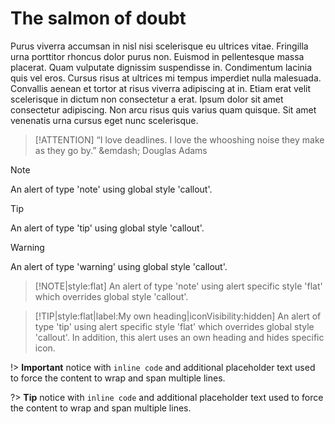 <h1> The salmon of doubt </h1>

Purus viverra accumsan in nisl nisi scelerisque eu ultrices vitae. Fringilla urna porttitor rhoncus dolor purus non. Euismod in pellentesque massa placerat. Quam vulputate dignissim suspendisse in. Condimentum lacinia quis vel eros. Cursus risus at ultrices mi tempus imperdiet nulla malesuada. Convallis aenean et tortor at risus viverra adipiscing at in. Etiam erat velit scelerisque in dictum non consectetur a erat. Ipsum dolor sit amet consectetur adipiscing. Non arcu risus quis varius quam quisque. Sit amet venenatis urna cursus eget nunc scelerisque.

> [!ATTENTION]
> “I love deadlines. I love the whooshing noise they make as they go by.”
> &emdash; Douglas Adams

> [!NOTE]
> An alert of type 'note' using global style 'callout'.

> [!TIP]
> An alert of type 'tip' using global style 'callout'.

> [!WARNING]
> An alert of type 'warning' using global style 'callout'.


> [!NOTE|style:flat]
> An alert of type 'note' using alert specific style 'flat' which overrides global style 'callout'.

> [!TIP|style:flat|label:My own heading|iconVisibility:hidden]
> An alert of type 'tip' using alert specific style 'flat' which overrides global style 'callout'.
> In addition, this alert uses an own heading and hides specific icon.


!> **Important** notice with `inline code` and additional placeholder text used
to force the content to wrap and span multiple lines.

?> **Tip** notice with `inline code` and additional placeholder text used to
force the content to wrap and span multiple lines.
